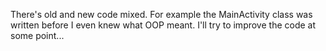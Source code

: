 There's old and new code mixed. For example the MainActivity class was written before I even knew what OOP meant. 
I'll try to improve the code at some point...
